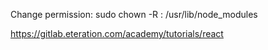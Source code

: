 
Change permission: sudo chown -R <user>: /usr/lib/node_modules  


https://gitlab.eteration.com/academy/tutorials/react 
